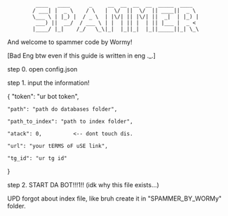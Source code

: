              ____   ____      _     __  __  __  __  _____  ____  
            / ___| |  _ \    / \   |  \/  ||  \/  || ____||  _ \
            \___ \ | |_) |  / _ \  | |\/| || |\/| ||  _|  | |_) |
             ___) ||  __/  / ___ \ | |  | || |  | || |___ |  _ <
            |____/ |_|    /_/   \_\|_|  |_||_|  |_||_____||_| \_\


And welcome to spammer code by Wormy!

[Bad Eng btw even if this guide is written in eng ._.]

step 0. open config.json

step 1. input the information!

{
    "token": "ur bot token",
    
    "path": "path do databases folder",
    
    "path_to_index": "path to index folder",
    
    "atack": 0,          <-- dont touch dis.
    
    "url": "your tERMS oF uSE link",
    
    "tg_id": "ur tg id"
    
}

step 2. START DA BOT!!!1!! 
(idk why this file exists...)

UPD forgot about index file, like bruh create it in "SPAMMER_BY_WORMy" folder.
